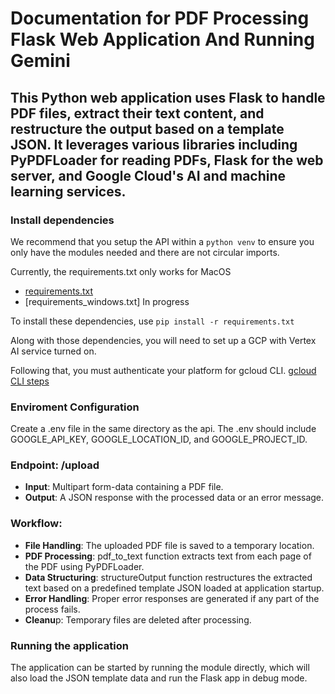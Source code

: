 # Documentation for PDF Processing Flask Web Application And Running Gemini
## This Python web application uses Flask to handle PDF files, extract their text content, and restructure the output based on a template JSON. It leverages various libraries including PyPDFLoader for reading PDFs, Flask for the web server, and Google Cloud's AI and machine learning services.

### Install dependencies 
We recommend that you setup the API within a `python venv` to ensure you only have the modules needed and there are not circular imports.


Currently, the requirements.txt only works for MacOS 
- [requirements.txt](https://github.com/cthao17/OrangeButtonPDF/blob/main/pdfExtraction/requirements.txt)
- [requirements_windows.txt] In progress


To install these dependencies, use `pip install -r requirements.txt`

Along with those dependencies, you will need to set up a GCP with Vertex AI service turned on.


Following that, you must authenticate your platform for gcloud CLI. [gcloud CLI steps](https://cloud.google.com/docs/authentication/gcloud)

### Enviroment Configuration
Create a .env file in the same directory as the api. The .env should include GOOGLE_API_KEY, GOOGLE_LOCATION_ID, and GOOGLE_PROJECT_ID.

### Endpoint: /upload
- **Input**: Multipart form-data containing a PDF file.
- **Output**: A JSON response with the processed data or an error message.

### Workflow:

- **File Handling**: The uploaded PDF file is saved to a temporary location.
- **PDF Processing**: pdf_to_text function extracts text from each page of the PDF using PyPDFLoader.
- **Data Structuring**: structureOutput function restructures the extracted text based on a predefined template JSON loaded at application startup.
- **Error Handling**: Proper error responses are generated if any part of the process fails.
- **Cleanu**p: Temporary files are deleted after processing.

### Running the application

The application can be started by running the module directly, which will also load the JSON template data and run the Flask app in debug mode.



